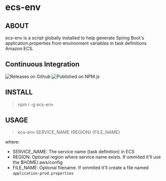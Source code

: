 # ecs-env

## ABOUT

ecs-env is a script globally installed to help generate Spring Boot's application.properties from environment variables in task definitions Amazon ECS.

## Continuous Integration

![Releases on Github](https://github.com/alarangeiras/ecs-env/workflows/release/badge.svg)
![Published on NPM.js](https://github.com/alarangeiras/ecs-env/workflows/publish/badge.svg)

## INSTALL

> npm i -g ecs-env

## USAGE

> ecs-env SERVICE_NAME {REGION} {FILE_NAME}

where:
* SERVICE_NAME: The service name (task definition) in ECS
* REGION: Optional region where service name exists. If ommited it'll use the $HOME/.aws/config
* FILE_NAME: Optional filename. If ommited it'll create a file named `application-prod.properties`